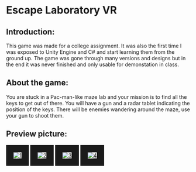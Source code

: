# Escape Laboratory VR

## Introduction:
This game was made for a college assignment.
It was also the first time I was exposed to Unity Engine and C# and start learning them from the ground up.
The game was gone through many versions and designs but in the end it was never finished and only usable for demonstation in class.

## About the game:
You are stuck in a Pac-man-like maze lab and your mission is to find all the keys to get out of there. 
You will have a gun and a radar tablet indicating the position of the keys.
There will be enemies wandering around the maze, use your gun to shoot them.

## Preview picture:
<a align="center" href="https://ibb.co/7X6Gy26"><img src="https://i.ibb.co/475jNP5/1.png" alt="1" border="20"></a>
<a align="center" href="https://ibb.co/LrmJg1L"><img src="https://i.ibb.co/42zYSp6/2.png" alt="2" border="20"></a>
<a align="center" href="https://ibb.co/Ntqd1dm"><img src="https://i.ibb.co/n6yN3Nn/3.png" alt="3" border="20"></a>
<a align="center" href="https://ibb.co/9ywkd9q"><img src="https://i.ibb.co/1Rst4f9/4.png" alt="4" border="20"></a>

